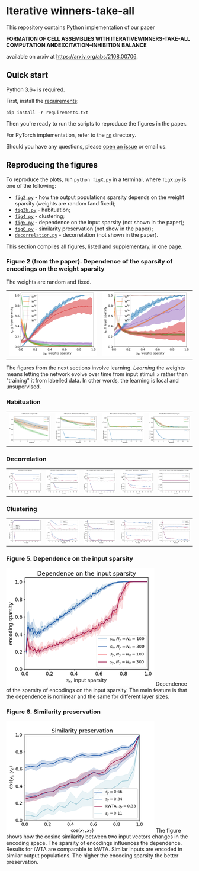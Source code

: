 # Iterative winners-take-all

This repository contains Python implementation of our paper

**FORMATION  OF CELL ASSEMBLIES WITH ITERATIVEWINNERS-TAKE-ALL COMPUTATION ANDEXCITATION–INHIBITION  BALANCE**

available on arxiv at https://arxiv.org/abs/2108.00706.

## Quick start

Python 3.6+ is required.

First, install the [requirements](./requirements.txt):
```
pip install -r requirements.txt
```

Then you're ready to run the scripts to reproduce the figures in the paper.

For PyTorch implementation, refer to the [`nn`](./nn) directory.

Should you have any questions, please [open an issue](https://github.com/KyivAIGroup/iterative-winners-take-all/issues) or email us.

## Reproducing the figures

To reproduce the plots, run `python figX.py` in a terminal, where `figX.py` is one of the following:

* [`fig2.py`](./fig2.py) - how the output populations sparsity depends on the weight sparsity (weights are random fand fixed);
* [`fig3b.py`](./fig3b.py) - habituation;
* [`fig4.py`](./fig4.py) - clustering;
* [`fig5.py`](./fig5.py) - dependence on the input sparsity (not shown in the paper);
* [`fig6.py`](./fig6.py) - similarity preservation (not show in the paper);
* [`decorrelation.py`](./decorrelation.py) - decorrelation (not shown in the paper).

This section compiles all figures, listed and supplementary, in one page.
### Figure 2 (from the paper). Dependence of the sparsity of encodings on the weight sparsity
The weights are random and fixed.
<table style="width:100%">
    <tr>
        <td>
            <img src="figures/fig2a.png"/>
        </td>
        <td>
            <img src="figures/fig2b.png"/>
        </td>
    </tr>
</table>

The figures from the next sections involve learning. *Learning* the weights means letting the network evolve over time from input stimuli `x` rather than "training" it from labelled data. In other words, the learning is local and unsupervised.

### Habituation

<table style="width:100%">
    <tr>
        <td>
            <img src="figures/habituation/simpleHebb.png"/>
        </td>
        <td>
            <img src="figures/habituation/permanence-fixed.png"/>
        </td>
        <td>
            <img src="figures/habituation/permanence-varying.png"/>
        </td>
		<td>
            <img src="figures/habituation/permanence-vogels.png"/>
        </td>
    </tr>
</table>

### Decorrelation

<table style="width:100%">
    <tr>
        <td>
            <img src="figures/decorrelation/simpleHebb.png"/>
        </td>
        <td>
            <img src="figures/decorrelation/permanence-fixed.png"/>
        </td>
        <td>
            <img src="figures/decorrelation/permanence-varying.png"/>
        </td>
		<td>
            <img src="figures/decorrelation/permanenceVogels.png"/>
        </td>
		<td>
            <img src="figures/decorrelation/kWTA-permanence-fixed.png"/>
        </td>
    </tr>
</table>


### Clustering

<table style="width:100%">
    <tr>
        <td>
            <img src="figures/clustering/simpleHebb.png"/>
        </td>
        <td>
            <img src="figures/clustering/permanence-fixed.png"/>
        </td>
        <td>
            <img src="figures/clustering/permanence-varying.png"/>
        </td>
		<td>
            <img src="figures/clustering/permanenceVogels.png"/>
        </td>
		<td>
            <img src="figures/clustering/kWTA-permanence-fixed.png"/>
        </td>
    </tr>
</table>


### Figure 5. Dependence on the input sparsity

<img src="figures/fig2c.png" alt="figures/fig2c.png" width="400"/>
Dependence of the sparsity of encodings on the input sparsity.
The main feature is that the dependence is nonlinear and the same for different layer sizes.

### Figure 6. Similarity preservation

<img src="figures/similarity_preservation.png" alt="figures/similarity_preservation.png" width="400"/>
The figure shows how the cosine similarity between two input vectors changes in the encoding space. The sparsity of encodings influences the dependence. Results for iWTA are comparable to kWTA. Similar inputs are encoded in similar output populations. The higher the encoding sparsity the better preservation.


